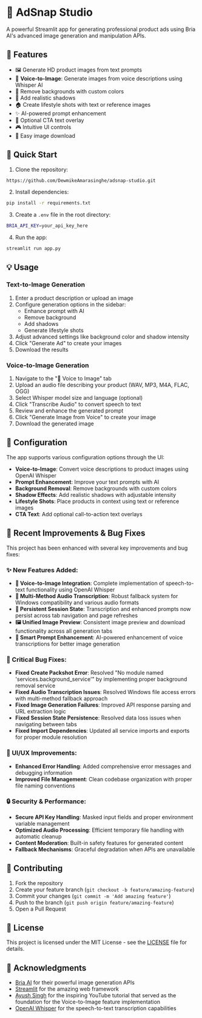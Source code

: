 # 🎨 AdSnap Studio

A powerful Streamlit app for generating professional product ads using Bria AI's advanced image generation and manipulation APIs.

## 🌟 Features

- 🖼️ Generate HD product images from text prompts
- 🎤 **Voice-to-Image**: Generate images from voice descriptions using Whisper AI
- 🎯 Remove backgrounds with custom colors
- 🌅 Add realistic shadows
- 🏠 Create lifestyle shots with text or reference images
- ✨ AI-powered prompt enhancement
- 📝 Optional CTA text overlay
- 🎮 Intuitive UI controls
- 💾 Easy image download

## 🚀 Quick Start

1. Clone the repository:
```bash
https://github.com/DewmikeAmarasinghe/adsnap-studio.git
```

2. Install dependencies:
```bash
pip install -r requirements.txt
```

3. Create a `.env` file in the root directory:
```bash
BRIA_API_KEY=your_api_key_here
```

4. Run the app:
```bash
streamlit run app.py
```

## 💡 Usage

### Text-to-Image Generation
1. Enter a product description or upload an image
2. Configure generation options in the sidebar:
   - Enhance prompt with AI
   - Remove background
   - Add shadows
   - Generate lifestyle shots
3. Adjust advanced settings like background color and shadow intensity
4. Click "Generate Ad" to create your images
5. Download the results

### Voice-to-Image Generation
1. Navigate to the "🎤 Voice to Image" tab
2. Upload an audio file describing your product (WAV, MP3, M4A, FLAC, OGG)
3. Select Whisper model size and language (optional)
4. Click "Transcribe Audio" to convert speech to text
5. Review and enhance the generated prompt
6. Click "Generate Image from Voice" to create your image
7. Download the generated image

## 🔧 Configuration

The app supports various configuration options through the UI:

- **Voice-to-Image**: Convert voice descriptions to product images using OpenAI Whisper
- **Prompt Enhancement**: Improve your text prompts with AI
- **Background Removal**: Remove backgrounds with custom colors
- **Shadow Effects**: Add realistic shadows with adjustable intensity
- **Lifestyle Shots**: Place products in context using text or reference images
- **CTA Text**: Add optional call-to-action text overlays

## 🔧 Recent Improvements & Bug Fixes

This project has been enhanced with several key improvements and bug fixes:

### ✨ New Features Added:
- **🎤 Voice-to-Image Integration**: Complete implementation of speech-to-text functionality using OpenAI Whisper
- **🔄 Multi-Method Audio Transcription**: Robust fallback system for Windows compatibility and various audio formats
- **💾 Persistent Session State**: Transcription and enhanced prompts now persist across tab navigation and page refreshes
- **🖼️ Unified Image Preview**: Consistent image preview and download functionality across all generation tabs
- **🎯 Smart Prompt Enhancement**: AI-powered enhancement of voice transcriptions for better image generation

### 🐛 Critical Bug Fixes:
- **Fixed Create Packshot Error**: Resolved "No module named 'services.background_service'" by implementing proper background removal service
- **Fixed Audio Transcription Issues**: Resolved Windows file access errors with multi-method fallback approach
- **Fixed Image Generation Failures**: Improved API response parsing and URL extraction logic
- **Fixed Session State Persistence**: Resolved data loss issues when navigating between tabs
- **Fixed Import Dependencies**: Updated all service imports and exports for proper module resolution

### 🎨 UI/UX Improvements:
- **Enhanced Error Handling**: Added comprehensive error messages and debugging information
- **Improved File Management**: Clean codebase organization with proper file naming conventions

### 🔒 Security & Performance:
- **Secure API Key Handling**: Masked input fields and proper environment variable management
- **Optimized Audio Processing**: Efficient temporary file handling with automatic cleanup
- **Content Moderation**: Built-in safety features for generated content
- **Fallback Mechanisms**: Graceful degradation when APIs are unavailable

## 🤝 Contributing

1. Fork the repository
2. Create your feature branch (`git checkout -b feature/amazing-feature`)
3. Commit your changes (`git commit -m 'Add amazing feature'`)
4. Push to the branch (`git push origin feature/amazing-feature`)
5. Open a Pull Request

## 📝 License

This project is licensed under the MIT License - see the [LICENSE](LICENSE) file for details.

## 🙏 Acknowledgments

- [Bria AI](https://bria.ai) for their powerful image generation APIs
- [Streamlit](https://streamlit.io) for the amazing web framework
- [Ayush Singh](https://www.youtube.com/watch?v=yH1IdJAN7jA) for the inspiring YouTube tutorial that served as the foundation for the Voice-to-Image feature implementation
- [OpenAI Whisper](https://openai.com/research/whisper) for the speech-to-text transcription capabilities